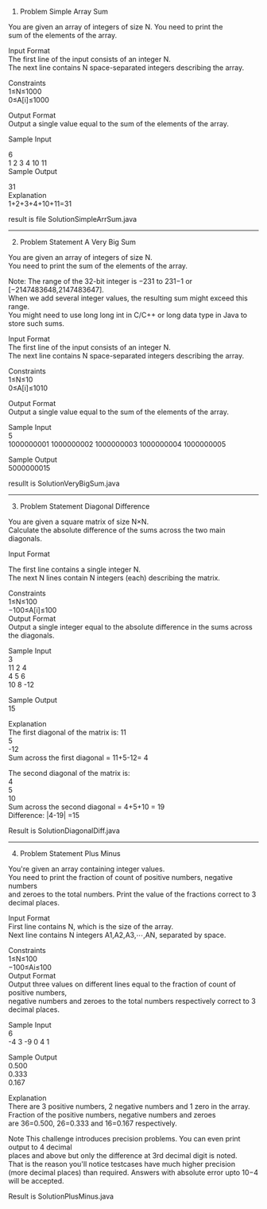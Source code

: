 1) Problem Simple Array Sum

You are given an array of integers of size N. You need to print the  
sum of the elements of the array.  
   
Input Format   
The first line of the input consists of an integer N.   
The next line contains N space-separated integers describing the array.  
  
Constraints   
1≤N≤1000    
0≤A[i]≤1000   
   
Output Format   
Output a single value equal to the sum of the elements of the array.   
  
Sample Input  
   
6  
1 2 3 4 10 11   
Sample Output   
   
31   
Explanation   
1+2+3+4+10+11=31   

result is file SolutionSimpleArrSum.java

-------------------------------------------------------------------------------  
  
2)  Problem Statement A Very Big Sum  
  
You are given an array of integers of size N.  
You need to print the sum of the elements of the array.  
  
Note: The range of the 32-bit integer is −231 to 231−1 or [−2147483648,2147483647].    
When we add several integer values, the resulting sum might exceed this range.     
You might need to use long long int in C/C++ or long data type in Java to store such sums.   
   
Input Format   
The first line of the input consists of an integer N.   
The next line contains N space-separated integers describing the array.  
  
Constraints   
1≤N≤10   
0≤A[i]≤1010  
  
Output Format    
Output a single value equal to the sum of the elements of the array.  
  
Sample Input  
5   
1000000001 1000000002 1000000003 1000000004 1000000005     
  
Sample Output   
5000000015  
  
resullt is SolutionVeryBigSum.java   
 
------------------------------------------------------------------------------  
3) Problem Statement  Diagonal Difference   

You are given a square matrix of size N×N.   
Calculate the absolute difference of the sums across the two main diagonals.   

Input Format

The first line contains a single integer N.   
The next N lines contain N integers (each) describing the matrix.  

Constraints  
1≤N≤100   
−100≤A[i]≤100  
Output Format  
Output a single integer equal to the absolute difference in the sums across the diagonals.   

Sample Input  
3  
11 2 4   
4 5 6   
10 8 -12  

Sample Output   
15  

Explanation  
The first diagonal of the matrix is:
11  
    5  
        -12  
Sum across the first diagonal = 11+5-12= 4   

The second diagonal of the matrix is:  
        4   
    5   
10  
Sum across the second diagonal = 4+5+10 = 19    
Difference: |4-19| =15  

Result is SolutionDiagonalDiff.java  

------------------------------------------------------------------------------   
  
4) Problem Statement  Plus Minus  
  
You're given an array containing integer values.   
You need to print the fraction of count of positive numbers, negative numbers   
and zeroes to the total numbers. Print the value of the fractions correct to 3 decimal places.  
  
Input Format  
First line contains N, which is the size of the array.   
Next line contains N integers A1,A2,A3,⋯,AN, separated by space.   
   
Constraints   
1≤N≤100   
−100≤Ai≤100  
Output Format   
Output three values on different lines equal to the fraction of count of positive numbers,     
negative numbers and zeroes to the total numbers respectively correct to 3 decimal places.  
  
Sample Input  
6   
-4 3 -9 0 4 1  
  
Sample Output   
0.500  
0.333  
0.167   
   
Explanation   
There are 3 positive numbers, 2 negative numbers and 1 zero in the array. 
Fraction of the positive numbers, negative numbers and zeroes   
are 36=0.500, 26=0.333 and 16=0.167 respectively.  
   
Note This challenge introduces precision problems. You can even print output to 4 decimal   
places and above but only the difference at 3rd decimal digit is noted.   
That is the reason you'll notice testcases have much higher precision   
(more decimal places) than required. 
Answers with absolute error upto 10−4 will be accepted.
   
Result is SolutionPlusMinus.java  
   